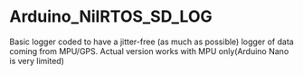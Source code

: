 # Arduino_NilRTOS_SD_LOG
Basic logger coded to have a jitter-free (as much as possible) logger of data coming from MPU/GPS. Actual version works with MPU only(Arduino Nano is very limited)

